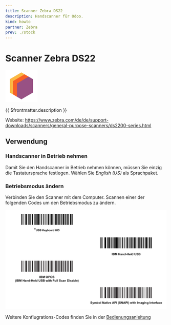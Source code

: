 ```yaml
---
title: Scanner Zebra DS22
description: Handscanner für Odoo.
kind: howto
partner: Zebra
prev: ./stock
---
```


# Scanner Zebra DS22

![icons_odoo_stock](attachments/icons_odoo_stock.png)

{{ $frontmatter.description }}

Website: <https://www.zebra.com/de/de/support-downloads/scanners/general-purpose-scanners/ds2200-series.html>

## Verwendung

### Handscanner in Betrieb nehmen

Damit Sie den Handscanner in Betrieb nehmen können, müssen Sie einzig die Tastatursprache festlegen. Wählen Sie _English (US)_ als Sprachpaket.

### Betriebsmodus ändern

Verbinden Sie den Scanner mit dem Computer. Scannen einer der folgenden Codes um den Betriebsmodus zu ändern.

![](attachments/Handscanner%20Zebra%20DS22.png)

Weitere Konfiugrations-Codes finden Sie in der [Bedienungsanleitung](https://www.zebra.com/content/dam/zebra_new_ia/en-us/manuals/barcode-scanners/ds2208-qsg-en.pdf)
